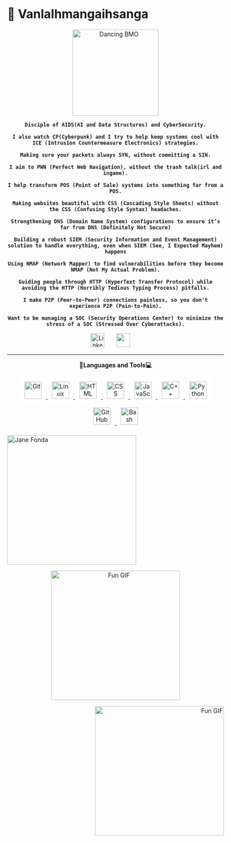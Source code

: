 # 🐶 Vanlalhmangaihsanga

<p align="center">
  <img alt="Dancing BMO" src="https://media.giphy.com/media/pO4UHglOY2vII/giphy.gif" width="200px" />
</p>

<p align="center"><strong><code>Disciple of AIDS(AI and Data Structures) and CyberSecurity.</code></strong></p>
<p align="center"><strong><code>I also watch CP(Cyberpunk) and I try to help keep systems cool with ICE (Intrusion Countermeasure Electronics) strategies.</code></strong></p>
<!--<p align="center"><strong><code>Encouraging others to a little bit of DDoS (Daily Dose of Security)</code></strong></p>-->
<!--<p align="center"><strong><code>Specializing in clean API integrations with SOAP (Simple Object Access Protocol) – the only SOAP you actually want to deal with.</code></strong></p>-->
<p align="center"><strong><code>Making sure your packets always SYN, without committing a SIN.</code></strong></p>
<p align="center"><strong><code>I aim to PWN (Perfect Web Navigation), without the trash talk(irl and ingame).</code></strong></p>
<p align="center"><strong><code>I help transform POS (Point of Sale) systems into something far from a POS.</code></strong></p>
<p align="center"><strong><code>Making websites beautiful with CSS (Cascading Style Sheets) without the CSS (Confusing Style Syntax) headaches.</code></strong></p>
<!--<p align="center"><strong><code>Locking down servers with SSH (Secure Shell), ensuring it’s safe from SSH (Super Secret Hacking).</code></strong></p>-->
<p align="center"><strong><code>Strengthening DNS (Domain Name System) configurations to ensure it’s far from DNS (Definitely Not Secure)</code></strong></p>
<p align="center"><strong><code>Building a robust SIEM (Security Information and Event Management) solution to handle everything, even when SIEM (See, I Expected Mayhem) happens</code></strong></p>
<!--<p align="center"><strong><code>I streamline TCP (Transmission Control Protocol) for smoother connections, minus the TCP (Totally Complex Protocol) confusion.</code></strong></p>-->
<p align="center"><strong><code>Using NMAP (Network Mapper) to find vulnerabilities before they become NMAP (Not My Actual Problem).</code></strong></p>
<p align="center"><strong><code>Guiding people through HTTP (HyperText Transfer Protocol) while avoiding the HTTP (Horribly Tedious Typing Process) pitfalls.</code></strong></p>
<p align="center"><strong><code>I make P2P (Peer-to-Peer) connections painless, so you don't experience P2P (Pain-to-Pain).</code></strong></p>
<p align="center"><strong><code>Want to be managing a SOC (Security Operations Center) to minimize the stress of a SOC (Stressed Over Cyberattacks).</code></strong></p>
<!-- Social icons section -->
<p align="center">
  <a href="https://www.linkedin.com/in/vanlalhmangaihsanga-ralte-9a149b167/"><img width="32px" alt="LinkedIn" title="LinkedIn" src="https://i.imgur.com/yRpa1dQ.png"/></a>
  &#8287;&#8287;&#8287;&#8287;&#8287;
  <a href="discordapp.com/users/363402672801447937" alt="Discord" title="Discord ID"><img width="32px" src="https://i.imgur.com/OViZO8J.png"/></a>
  &#8287;&#8287;&#8287;&#8287;&#8287;
<!--   &#8287;&#8287;&#8287;&#8287;&#8287;
  <a href="http://eyl327.mywebcommunity.org/promos/"><img width="32px" alt="Free Stuff" title="Free gifts for you" src="https://i.imgur.com/0uVwkoZ.png"/></a> -->
</p>

---
<p align="center">
  <strong>💾Languages and Tools💻</strong>
</p>
<div align="center">

  <a href="https://git-scm.com/">
    <img alt="Git" width="40px" style="padding:10px; background-color:white; border-radius:5px;" src="https://cdn.jsdelivr.net/gh/devicons/devicon/icons/git/git-original.svg" />
  </a>
  <a href="https://www.linux.org/">
    <img alt="Linux" width="40px" style="padding:10px; background-color:white; border-radius:5px;" src="https://cdn.jsdelivr.net/gh/devicons/devicon/icons/linux/linux-original.svg" />
  </a>
  <a href="https://developer.mozilla.org/en-US/docs/Web/HTML">
    <img alt="HTML" width="40px" style="padding:10px; background-color:white; border-radius:5px;" src="https://cdn.jsdelivr.net/gh/devicons/devicon/icons/html5/html5-plain.svg" />
  </a>
  <a href="https://developer.mozilla.org/en-US/docs/Web/CSS">
    <img alt="CSS" width="40px" style="padding:10px; background-color:white; border-radius:5px;" src="https://cdn.jsdelivr.net/gh/devicons/devicon/icons/css3/css3-plain.svg" />
  </a>
  <a href="https://developer.mozilla.org/en-US/docs/Web/JavaScript">
    <img alt="JavaScript" width="40px" style="padding:10px; background-color:white; border-radius:5px;" src="https://cdn.jsdelivr.net/gh/devicons/devicon/icons/javascript/javascript-plain.svg" />
  </a>
  <a href="https://www.cplusplus.com/">
    <img alt="C++" width="40px" style="padding:10px; background-color:white; border-radius:5px;" src="https://cdn.jsdelivr.net/gh/devicons/devicon/icons/cplusplus/cplusplus-original.svg" />
  </a>
  <a href="https://www.python.org/">
    <img alt="Python" width="40px" style="padding:10px; background-color:white; border-radius:5px;" src="https://cdn.jsdelivr.net/gh/devicons/devicon/icons/python/python-original.svg" />
  </a>
  <a href="https://github.com/">
    <img alt="GitHub" width="40px" style="padding:10px; background-color:white; border-radius:5px;" src="https://cdn.jsdelivr.net/gh/devicons/devicon/icons/github/github-original.svg" />
  </a>
  <a href="https://www.gnu.org/software/bash/">
    <img alt="Bash" width="40px" style="padding:10px; background-color:white; border-radius:5px;" src="https://cdn.jsdelivr.net/gh/devicons/devicon/icons/bash/bash-original.svg" />
  </a>
</div>
<p align="left">
  <img alt="Jane Fonda" src="https://media.giphy.com/media/105D9aefNvprfG/giphy.gif" width="300px" />
</p>
<p align="center">
  <img alt="Fun GIF" src="https://i.giphy.com/media/v1.Y2lkPTc5MGI3NjExdnFiMXZqdnZkb2Z4bnZlaDN3eHE1NXVkbTN2eWsyZGt3OG1iMDIzeCZlcD12MV9pbnRlcm5hbF9naWZfYnlfaWQmY3Q9Zw/gEKz4VLX7fQlsl8SFE/giphy.gif" width="300px" />
</p>
<p align="right">
  <img alt="Fun GIF" src="https://i.giphy.com/media/v1.Y2lkPTc5MGI3NjExZ3NleHlxOGl2YWhsdGkwazB0a2E3b2swdDBwNml1ZHRwNTA2N2VkYyZlcD12MV9pbnRlcm5hbF9naWZfYnlfaWQmY3Q9Zw/Dh5q0sShxgp13DwrvG/giphy.gif" width="300px" />
</p>
